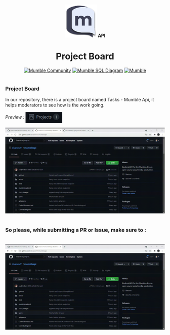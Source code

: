 #
<div align="center">
  <img src="./static/images/dark-logo.1c6c40e2.png" width="20%">
  <b>
  <span>
  API
  </span>
  </b>
  <h1 align="center">
    Project Board
  </h1>

  <a href="https://discord.gg/9Du4KUY3dE">![Mumble Community](https://img.shields.io/discord/825371211399692308?label=Mumble%20Community&style=for-the-badge&logo=Discord)</a>
  <a href="https://drawsql.app/dennis-ivy/diagrams/mumble">![Mumble SQL Diagram](https://img.shields.io/badge/Mumble-Diagram-orange?style=for-the-badge)</a>
  <a href="http://mumbleapi.herokuapp.com/">![Mumble](https://img.shields.io/badge/Mumble-API-9cf?style=for-the-badge)</a>

</div>

#

### Project Board 

In our repository, there is a project board named Tasks - Mumble Api, it helps moderators to see how is the work going.
<br/>

*Preview :*
<img align="center" src="./img/introducing-project-board1.PNG"/>

<img src="./img/project-board.gif">

#

### So please, while submitting a PR or Issue, make sure to :

<br/>

<img src="./img/activate-project.gif">

